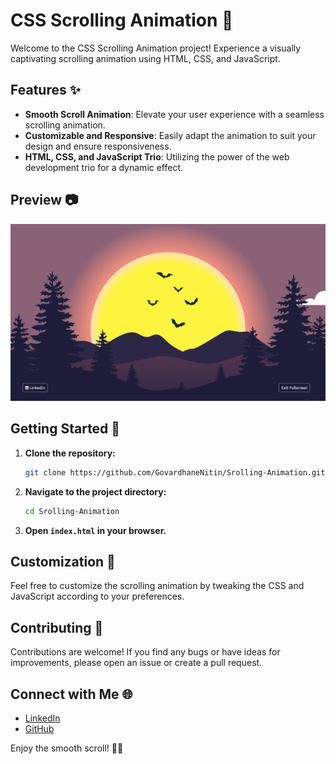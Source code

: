 # CSS Scrolling Animation 🚀

Welcome to the CSS Scrolling Animation project! Experience a visually captivating scrolling animation using HTML, CSS, and JavaScript.

## Features ✨

- **Smooth Scroll Animation**: Elevate your user experience with a seamless scrolling animation.
- **Customizable and Responsive**: Easily adapt the animation to suit your design and ensure responsiveness.
- **HTML, CSS, and JavaScript Trio**: Utilizing the power of the web development trio for a dynamic effect.

## Preview 📷

![CSS Scrolling Animation](/Srolling-Animation.png)

## Getting Started 🚀

1. **Clone the repository:**

   ```bash
   git clone https://github.com/GovardhaneNitin/Srolling-Animation.git
   ```

2. **Navigate to the project directory:**

   ```bash
   cd Srolling-Animation
   ```

3. **Open `index.html` in your browser.**

## Customization 🎨

Feel free to customize the scrolling animation by tweaking the CSS and JavaScript according to your preferences.

## Contributing 🤝

Contributions are welcome! If you find any bugs or have ideas for improvements, please open an issue or create a pull request.

## Connect with Me 🌐

- [LinkedIn](https://www.linkedin.com/in/nitingovardhane/)
- [GitHub](https://github.com/GovardhaneNitin)

Enjoy the smooth scroll! 🌈✨
